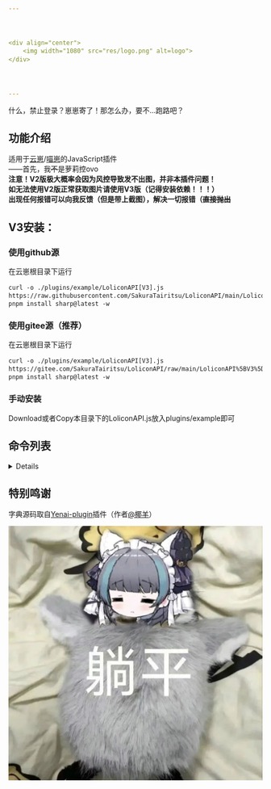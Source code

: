 ```yaml
---



<div align="center">
    <img width="1080" src="res/logo.png" alt=logo">
</div>
   


---
```

<p>什么，禁止登录？崽崽寄了！那怎么办，要不…跑路吧？</p>

## 功能介绍

适用于[云崽](https://gitee.com/Le-niao/Yunzai-Bot)/[喵崽](https://gitee.com/yoimiya-kokomi/Miao-Yunzai)的JavaScript插件
<br>
——首先，我<s>不</s>是萝莉控ovo
<br>
**注意！V2版极大概率会因为风控导致发不出图，并非本插件问题！**
<br>
**如无法使用V2版正常获取图片请使用V3版（记得安装依赖！！！）**
<br>
**出现任何报错可以向我反馈（但是带上截图），解决一切报错（<s>直接抛出</s>**

## V3安装：

### 使用github源

在云崽根目录下运行


```
curl -o ./plugins/example/LoliconAPI[V3].js https://raw.githubusercontent.com/SakuraTairitsu/LoliconAPI/main/LoliconAPI%5BV3%5D.js
pnpm install sharp@latest -w
```

### 使用gitee源（推荐）

在云崽根目录下运行

```
curl -o ./plugins/example/LoliconAPI[V3].js https://gitee.com/SakuraTairitsu/LoliconAPI/raw/main/LoliconAPI%5BV3%5D.js
pnpm install sharp@latest -w
```

### 手动安装
Download或者Copy本目录下的LoliconAPI.js放入plugins/example即可

## 命令列表
<details>

- **来份涩图**：返回随机(<s>萝莉</s>)图片
- **来3份涩图**：返回多张随机(<s>萝莉</s>)图片
- **来份碧蓝档案涩图**：返回指定tag图片（可使用“|”分隔tag，最多三个
- **来3份碧蓝档案涩图**：返回多张指定tag图片（可使用“|”分隔tag，最多三个

</details>

## 特别鸣谢
字典源码取自[Yenai-plugin](https://www.yenai.ren/)插件（作者[@椰羊](https://gitee.com/yeyang52)）
<div><img width="1080" src="res/face.jpg" alt="face"><div>
